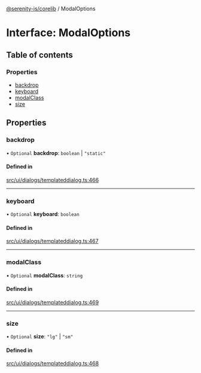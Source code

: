 [@serenity-is/corelib](../README.md) / ModalOptions

# Interface: ModalOptions

## Table of contents

### Properties

- [backdrop](ModalOptions.md#backdrop)
- [keyboard](ModalOptions.md#keyboard)
- [modalClass](ModalOptions.md#modalclass)
- [size](ModalOptions.md#size)

## Properties

### backdrop

• `Optional` **backdrop**: `boolean` \| ``"static"``

#### Defined in

[src/ui/dialogs/templateddialog.ts:466](https://github.com/serenity-is/serenity/blob/master/packages/corelib/src/ui/dialogs/templateddialog.ts#L466)

___

### keyboard

• `Optional` **keyboard**: `boolean`

#### Defined in

[src/ui/dialogs/templateddialog.ts:467](https://github.com/serenity-is/serenity/blob/master/packages/corelib/src/ui/dialogs/templateddialog.ts#L467)

___

### modalClass

• `Optional` **modalClass**: `string`

#### Defined in

[src/ui/dialogs/templateddialog.ts:469](https://github.com/serenity-is/serenity/blob/master/packages/corelib/src/ui/dialogs/templateddialog.ts#L469)

___

### size

• `Optional` **size**: ``"lg"`` \| ``"sm"``

#### Defined in

[src/ui/dialogs/templateddialog.ts:468](https://github.com/serenity-is/serenity/blob/master/packages/corelib/src/ui/dialogs/templateddialog.ts#L468)
